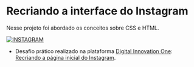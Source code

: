 # Recriando a interface do Instagram

Nesse projeto foi abordado os conceitos sobre CSS e HTML.

[![INSTAGRAM](https://i.imgur.com/RtMzgQV.jpg)](https://github.com/JrRehem/Recriando-a-pagina-inicial-do-instagram/)




- Desafio prático realizado na plataforma [Digital Innovation One](https://web.digitalinnovation.one/home "Digital Innovation One"): [Recriando a página inicial do Instagram](https://web.digitalinnovation.one/project/recriando-a-pagina-inicial-do-instagram/learning/35838848-f99e-473c-9201-816d046ebf12?back=/track/everis-fullstack-developer&bootcamp_id=4783a045-fcd6-4074-b5b7-4e85cab84888").
